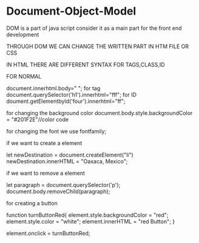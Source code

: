 # Document-Object-Model
DOM is a part of java script consider it as a main part for the front end development

THROUGH DOM WE CAN CHANGE THE WRITTEN PART IN HTM FILE OR CSS
 
IN HTML THERE ARE DIFFERENT SYNTAX FOR TAGS,CLASS,ID

FOR NORMAL 

document.innerhtml.body="  ";
 for tag
 document.querySelector('h1').innerhtml="fff";
for ID
doument.getElementbyId('four').innerhtml="ff";

for changing the background color
document.body.style.backgroundColor = "#201F2E"//color code

for changing the font
we use fontfamily;

if we want to create a element

let newDestination = document.createElement("li")
newDestination.innerHTML = "Oaxaca, Mexico";

if we want to remove a element
 
let paragraph = document.querySelector('p');
document.body.removeChild(paragraph);


for creating a button

function turnButtonRed{
	element.style.backgroundColor = "red";
  element.style.color = "white";
  element.innerHTML = "red Button"; 
}

element.onclick = turnButtonRed;

